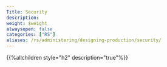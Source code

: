 ```yaml
---
Title: Security
description: 
weight: $weight
alwaysopen: false
categories: ["RS"]
aliases: /rs/administering/designing-production/security/
---
```

{{%allchildren style="h2" description="true"%}}